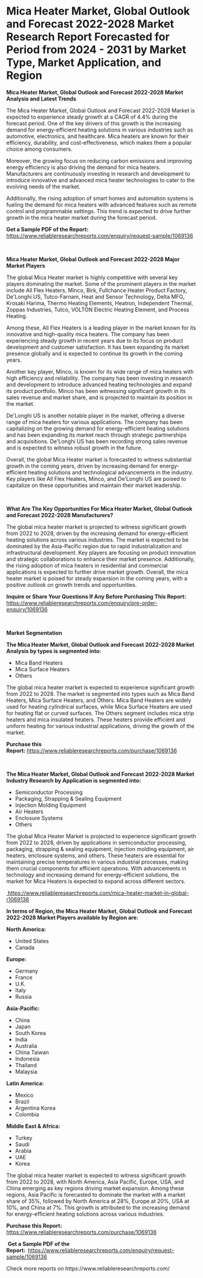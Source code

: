 <p><h1>Mica Heater Market, Global Outlook and Forecast 2022-2028 Market Research Report Forecasted for Period from 2024 -  2031 by Market Type, Market Application, and Region</h1></p><p><strong>Mica Heater Market, Global Outlook and Forecast 2022-2028 Market Analysis and Latest Trends</strong></p>
<p><p>The Mica Heater Market, Global Outlook and Forecast 2022-2028 Market is expected to experience steady growth at a CAGR of 4.4% during the forecast period. One of the key drivers of this growth is the increasing demand for energy-efficient heating solutions in various industries such as automotive, electronics, and healthcare. Mica heaters are known for their efficiency, durability, and cost-effectiveness, which makes them a popular choice among consumers.</p><p>Moreover, the growing focus on reducing carbon emissions and improving energy efficiency is also driving the demand for mica heaters. Manufacturers are continuously investing in research and development to introduce innovative and advanced mica heater technologies to cater to the evolving needs of the market.</p><p>Additionally, the rising adoption of smart homes and automation systems is fueling the demand for mica heaters with advanced features such as remote control and programmable settings. This trend is expected to drive further growth in the mica heater market during the forecast period.</p></p>
<p><strong>Get a Sample PDF of the Report:&nbsp;</strong> <a href="https://www.reliableresearchreports.com/enquiry/request-sample/1069136">https://www.reliableresearchreports.com/enquiry/request-sample/1069136</a></p>
<p>&nbsp;</p>
<p><strong>Mica Heater Market, Global Outlook and Forecast 2022-2028 Major Market Players</strong></p>
<p><p>The global Mica Heater market is highly competitive with several key players dominating the market. Some of the prominent players in the market include All Flex Heaters, Minco, Birk, Fullchance Heater Product Factory, De'Longhi US, Tutco-Farnam, Heat and Sensor Technology, Delta MFG, Krosaki Harima, Thermo Heating Elements, Heatron, Independent Thermal, Zoppas Industries, Tutco, VOLTON Electric Heating Element, and Process Heating.</p><p>Among these, All Flex Heaters is a leading player in the market known for its innovative and high-quality mica heaters. The company has been experiencing steady growth in recent years due to its focus on product development and customer satisfaction. It has been expanding its market presence globally and is expected to continue its growth in the coming years.</p><p>Another key player, Minco, is known for its wide range of mica heaters with high efficiency and reliability. The company has been investing in research and development to introduce advanced heating technologies and expand its product portfolio. Minco has been witnessing significant growth in its sales revenue and market share, and is projected to maintain its position in the market.</p><p>De'Longhi US is another notable player in the market, offering a diverse range of mica heaters for various applications. The company has been capitalizing on the growing demand for energy-efficient heating solutions and has been expanding its market reach through strategic partnerships and acquisitions. De'Longhi US has been recording strong sales revenue and is expected to witness robust growth in the future.</p><p>Overall, the global Mica Heater market is forecasted to witness substantial growth in the coming years, driven by increasing demand for energy-efficient heating solutions and technological advancements in the industry. Key players like All Flex Heaters, Minco, and De'Longhi US are poised to capitalize on these opportunities and maintain their market leadership.</p></p>
<p>&nbsp;</p>
<p><strong>What Are The Key Opportunities For Mica Heater Market, Global Outlook and Forecast 2022-2028 Manufacturers?</strong></p>
<p><p>The global mica heater market is projected to witness significant growth from 2022 to 2028, driven by the increasing demand for energy-efficient heating solutions across various industries. The market is expected to be dominated by the Asia-Pacific region due to rapid industrialization and infrastructural development. Key players are focusing on product innovation and strategic collaborations to enhance their market presence. Additionally, the rising adoption of mica heaters in residential and commercial applications is expected to further drive market growth. Overall, the mica heater market is poised for steady expansion in the coming years, with a positive outlook on growth trends and opportunities.</p></p>
<p><strong>Inquire or Share Your Questions If Any Before Purchasing This Report:</strong> <a href="https://www.reliableresearchreports.com/enquiry/pre-order-enquiry/1069136">https://www.reliableresearchreports.com/enquiry/pre-order-enquiry/1069136</a></p>
<p>&nbsp;</p>
<p><strong>Market Segmentation</strong></p>
<p><strong>The Mica Heater Market, Global Outlook and Forecast 2022-2028 Market Analysis by types is segmented into:</strong></p>
<p><ul><li>Mica Band Heaters</li><li>Mica Surface Heaters</li><li>Others</li></ul></p>
<p><p>The global mica heater market is expected to experience significant growth from 2022 to 2028. The market is segmented into types such as Mica Band Heaters, Mica Surface Heaters, and Others. Mica Band Heaters are widely used for heating cylindrical surfaces, while Mica Surface Heaters are used for heating flat or curved surfaces. The Others segment includes mica strip heaters and mica insulated heaters. These heaters provide efficient and uniform heating for various industrial applications, driving the growth of the market.</p></p>
<p><strong>Purchase this Report:&nbsp;</strong><a href="https://www.reliableresearchreports.com/purchase/1069136">https://www.reliableresearchreports.com/purchase/1069136</a></p>
<p>&nbsp;</p>
<p><strong>The Mica Heater Market, Global Outlook and Forecast 2022-2028 Market Industry Research by Application is segmented into:</strong></p>
<p><ul><li>Semiconductor Processing</li><li>Packaging, Strapping & Sealing Equipment</li><li>Injection Molding Equipment</li><li>Air Heaters</li><li>Enclosure Systems</li><li>Others</li></ul></p>
<p><p>The global Mica Heater Market is projected to experience significant growth from 2022 to 2028, driven by applications in semiconductor processing, packaging, strapping & sealing equipment, injection molding equipment, air heaters, enclosure systems, and others. These heaters are essential for maintaining precise temperatures in various industrial processes, making them crucial components for efficient operations. With advancements in technology and increasing demand for energy-efficient solutions, the market for Mica Heaters is expected to expand across different sectors.</p></p>
<p><a href="https://www.reliableresearchreports.com/mica-heater-market-in-global-r1069136">&nbsp;https://www.reliableresearchreports.com/mica-heater-market-in-global-r1069136</a></p>
<p><strong>In terms of Region, the Mica Heater Market, Global Outlook and Forecast 2022-2028 Market Players available by Region are:</strong></p>
<p>
    <p> <strong> North America: </strong>
        <ul>
            <li>United States</li>
            <li>Canada</li>
        </ul>
        </p> 
    <p> <strong> Europe: </strong>
        <ul>
            <li>Germany</li>
            <li>France</li>
            <li>U.K.</li>
            <li>Italy</li>
            <li>Russia</li>
        </ul>
        </p> 
    <p> <strong> Asia-Pacific: </strong>
        <ul>
            <li>China</li>
            <li>Japan</li>
            <li>South Korea</li>
            <li>India</li>
            <li>Australia</li>
            <li>China Taiwan</li>
            <li>Indonesia</li>
            <li>Thailand</li>
            <li>Malaysia</li>
        </ul>
        </p> 
    <p> <strong> Latin America: </strong>
        <ul>
            <li>Mexico</li>
            <li>Brazil</li>
            <li>Argentina Korea</li>
            <li>Colombia</li>
        </ul>
        </p> 
    <p> <strong> Middle East & Africa: </strong>
        <ul>
            <li>Turkey</li>
            <li>Saudi</li>
            <li>Arabia</li>
            <li>UAE</li>
            <li>Korea</li>
        </ul>
    </p>
    </p>
<p><p>The global mica heater market is expected to witness significant growth from 2022 to 2028, with North America, Asia Pacific, Europe, USA, and China emerging as key regions driving market expansion. Among these regions, Asia Pacific is forecasted to dominate the market with a market share of 35%, followed by North America at 28%, Europe at 20%, USA at 10%, and China at 7%. This growth is attributed to the increasing demand for energy-efficient heating solutions across various industries.</p></p>
<p><strong>Purchase this Report: </strong><a href="https://www.reliableresearchreports.com/purchase/1069136">https://www.reliableresearchreports.com/purchase/1069136</a></p>
<p>&nbsp;<strong>Get a Sample PDF of the Report:&nbsp;&nbsp;</strong><a href="https://www.reliableresearchreports.com/enquiry/request-sample/1069136">https://www.reliableresearchreports.com/enquiry/request-sample/1069136</a></p>
<p><strong></strong></p>
<p>Check more reports on https://www.reliableresearchreports.com/</p>